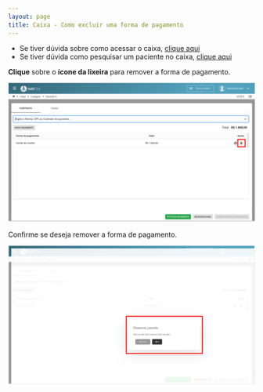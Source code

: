 ```yaml
---
layout: page
title: Caixa - Como excluir uma forma de pagamento
---
```


* Se tiver dúvida sobre como acessar o caixa, [clique aqui](/pages/caixa/como-acessar-o-caixa)
* Se tiver dúvida como pesquisar um paciente no caixa, [clique aqui](/pages/caixa/como-pesquisar-paciente-no-caixa)


**Clique** sobre o **ícone da lixeira** para remover a forma de pagamento.
<p align="center">
  <img alt="Excluir forma de pagamento" src="como-excluir-uma-forma-de-pagamento-img-01.png" width="800">
</p>

Confirme se deseja remover a forma de pagamento.
<p align="center">
  <img alt="Excluir forma de pagamento" src="como-excluir-uma-forma-de-pagamento-img-02.png" width="800">
</p>

